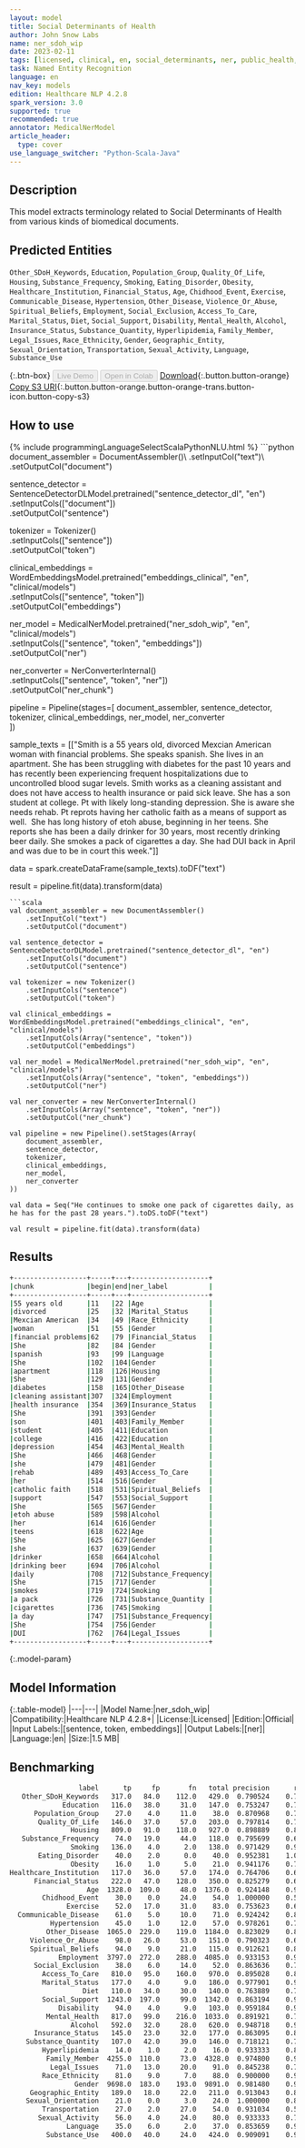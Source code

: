 ```yaml
---
layout: model
title: Social Determinants of Health
author: John Snow Labs
name: ner_sdoh_wip
date: 2023-02-11
tags: [licensed, clinical, en, social_determinants, ner, public_health, sdoh]
task: Named Entity Recognition
language: en
nav_key: models
edition: Healthcare NLP 4.2.8
spark_version: 3.0
supported: true
recommended: true
annotator: MedicalNerModel
article_header:
  type: cover
use_language_switcher: "Python-Scala-Java"
---
```


## Description

This model extracts terminology related to Social Determinants of Health from various kinds of biomedical documents.

## Predicted Entities

`Other_SDoH_Keywords`, `Education`, `Population_Group`, `Quality_Of_Life`, `Housing`, `Substance_Frequency`, `Smoking`, `Eating_Disorder`, `Obesity`, `Healthcare_Institution`, `Financial_Status`, `Age`, `Chidhood_Event`, `Exercise`, `Communicable_Disease`, `Hypertension`, `Other_Disease`, `Violence_Or_Abuse`, `Spiritual_Beliefs`, `Employment`, `Social_Exclusion`, `Access_To_Care`, `Marital_Status`, `Diet`, `Social_Support`, `Disability`, `Mental_Health`, `Alcohol`, `Insurance_Status`, `Substance_Quantity`, `Hyperlipidemia`, `Family_Member`, `Legal_Issues`, `Race_Ethnicity`, `Gender`, `Geographic_Entity`, `Sexual_Orientation`, `Transportation`, `Sexual_Activity`, `Language`, `Substance_Use`

{:.btn-box}
<button class="button button-orange" disabled>Live Demo</button>
<button class="button button-orange" disabled>Open in Colab</button>
[Download](https://s3.amazonaws.com/auxdata.johnsnowlabs.com/clinical/models/ner_sdoh_wip_en_4.2.8_3.0_1676135569606.zip){:.button.button-orange}
[Copy S3 URI](s3://auxdata.johnsnowlabs.com/clinical/models/ner_sdoh_wip_en_4.2.8_3.0_1676135569606.zip){:.button.button-orange.button-orange-trans.button-icon.button-copy-s3}

## How to use



<div class="tabs-box" markdown="1">
{% include programmingLanguageSelectScalaPythonNLU.html %}
```python
document_assembler = DocumentAssembler()\
    .setInputCol("text")\
    .setOutputCol("document")

sentence_detector = SentenceDetectorDLModel.pretrained("sentence_detector_dl", "en")\
    .setInputCols(["document"])\
    .setOutputCol("sentence")

tokenizer = Tokenizer()\
    .setInputCols(["sentence"])\
    .setOutputCol("token")

clinical_embeddings = WordEmbeddingsModel.pretrained("embeddings_clinical", "en", "clinical/models")\
    .setInputCols(["sentence", "token"])\
    .setOutputCol("embeddings")

ner_model = MedicalNerModel.pretrained("ner_sdoh_wip", "en", "clinical/models")\
    .setInputCols(["sentence", "token", "embeddings"])\
    .setOutputCol("ner")

ner_converter = NerConverterInternal()\
    .setInputCols(["sentence", "token", "ner"])\
    .setOutputCol("ner_chunk")

pipeline = Pipeline(stages=[
    document_assembler, 
    sentence_detector,
    tokenizer,
    clinical_embeddings,
    ner_model,
    ner_converter   
    ])

sample_texts = [["Smith is a 55 years old, divorced Mexcian American woman with financial problems. She speaks spanish. She lives in an apartment. She has been struggling with diabetes for the past 10 years and has recently been experiencing frequent hospitalizations due to uncontrolled blood sugar levels. Smith works as a cleaning assistant and does not have access to health insurance or paid sick leave. She has a son student at college. Pt with likely long-standing depression. She is aware she needs rehab. Pt reprots having her catholic faith as a means of support as well.  She has long history of etoh abuse, beginning in her teens. She reports she has been a daily drinker for 30 years, most recently drinking beer daily. She smokes a pack of cigarettes a day. She had DUI back in April and was due to be in court this week."]]
             
data = spark.createDataFrame(sample_texts).toDF("text")

result = pipeline.fit(data).transform(data)
```
```scala
val document_assembler = new DocumentAssembler()
    .setInputCol("text")
    .setOutputCol("document")

val sentence_detector = SentenceDetectorDLModel.pretrained("sentence_detector_dl", "en")
    .setInputCols("document")
    .setOutputCol("sentence")

val tokenizer = new Tokenizer()
    .setInputCols("sentence")
    .setOutputCol("token")

val clinical_embeddings = WordEmbeddingsModel.pretrained("embeddings_clinical", "en", "clinical/models")
    .setInputCols(Array("sentence", "token"))
    .setOutputCol("embeddings")

val ner_model = MedicalNerModel.pretrained("ner_sdoh_wip", "en", "clinical/models")
    .setInputCols(Array("sentence", "token", "embeddings"))
    .setOutputCol("ner")

val ner_converter = new NerConverterInternal()
    .setInputCols(Array("sentence", "token", "ner"))
    .setOutputCol("ner_chunk")

val pipeline = new Pipeline().setStages(Array(
    document_assembler, 
    sentence_detector,
    tokenizer,
    clinical_embeddings,
    ner_model,
    ner_converter   
))

val data = Seq("He continues to smoke one pack of cigarettes daily, as he has for the past 28 years.").toDS.toDF("text")

val result = pipeline.fit(data).transform(data)
```
</div>

## Results

```bash
+------------------+-----+---+-------------------+
|chunk             |begin|end|ner_label          |
+------------------+-----+---+-------------------+
|55 years old      |11   |22 |Age                |
|divorced          |25   |32 |Marital_Status     |
|Mexcian American  |34   |49 |Race_Ethnicity     |
|woman             |51   |55 |Gender             |
|financial problems|62   |79 |Financial_Status   |
|She               |82   |84 |Gender             |
|spanish           |93   |99 |Language           |
|She               |102  |104|Gender             |
|apartment         |118  |126|Housing            |
|She               |129  |131|Gender             |
|diabetes          |158  |165|Other_Disease      |
|cleaning assistant|307  |324|Employment         |
|health insurance  |354  |369|Insurance_Status   |
|She               |391  |393|Gender             |
|son               |401  |403|Family_Member      |
|student           |405  |411|Education          |
|college           |416  |422|Education          |
|depression        |454  |463|Mental_Health      |
|She               |466  |468|Gender             |
|she               |479  |481|Gender             |
|rehab             |489  |493|Access_To_Care     |
|her               |514  |516|Gender             |
|catholic faith    |518  |531|Spiritual_Beliefs  |
|support           |547  |553|Social_Support     |
|She               |565  |567|Gender             |
|etoh abuse        |589  |598|Alcohol            |
|her               |614  |616|Gender             |
|teens             |618  |622|Age                |
|She               |625  |627|Gender             |
|she               |637  |639|Gender             |
|drinker           |658  |664|Alcohol            |
|drinking beer     |694  |706|Alcohol            |
|daily             |708  |712|Substance_Frequency|
|She               |715  |717|Gender             |
|smokes            |719  |724|Smoking            |
|a pack            |726  |731|Substance_Quantity |
|cigarettes        |736  |745|Smoking            |
|a day             |747  |751|Substance_Frequency|
|She               |754  |756|Gender             |
|DUI               |762  |764|Legal_Issues       |
+------------------+-----+---+-------------------+

```

{:.model-param}
## Model Information

{:.table-model}
|---|---|
|Model Name:|ner_sdoh_wip|
|Compatibility:|Healthcare NLP 4.2.8+|
|License:|Licensed|
|Edition:|Official|
|Input Labels:|[sentence, token, embeddings]|
|Output Labels:|[ner]|
|Language:|en|
|Size:|1.5 MB|

## Benchmarking

```bash
                 label	    tp	   fp	    fn	 total precision	  recall	      f1
   Other_SDoH_Keywords	 317.0	 84.0	 112.0	 429.0	0.790524	0.738928	0.763855
             Education	 116.0	 38.0	  31.0	 147.0	0.753247	0.789116	0.770764
      Population_Group	  27.0	  4.0	  11.0	  38.0	0.870968	0.710526	0.782609
       Quality_Of_Life	 146.0	 37.0	  57.0	 203.0	0.797814	0.719212	0.756477
               Housing	 809.0	 91.0	 118.0	 927.0	0.898889	0.872708	0.885605
   Substance_Frequency	  74.0	 19.0	  44.0	 118.0	0.795699	0.627119	0.701422
               Smoking	 136.0	  4.0	   2.0	 138.0	0.971429	0.985507	0.978417
       Eating_Disorder	  40.0	  2.0	   0.0	  40.0	0.952381	1.000000	0.975610
               Obesity	  16.0	  1.0	   5.0	  21.0	0.941176	0.761905	0.842105
Healthcare_Institution	 117.0	 36.0	  57.0	 174.0	0.764706	0.672414	0.715596
      Financial_Status	 222.0	 47.0	 128.0	 350.0	0.825279	0.634286	0.717286
                   Age	1328.0	109.0	  48.0	1376.0	0.924148	0.965116	0.944188
        Chidhood_Event	  30.0	  0.0	  24.0	  54.0	1.000000	0.555556	0.714286
              Exercise	  52.0	 17.0	  31.0	  83.0	0.753623	0.626506	0.684211
  Communicable_Disease	  61.0	  5.0	  10.0	  71.0	0.924242	0.859155	0.890511
          Hypertension	  45.0	  1.0	  12.0	  57.0	0.978261	0.789474	0.873786
         Other_Disease	1065.0	229.0	 119.0	1184.0	0.823029	0.899493	0.859564
     Violence_Or_Abuse	  98.0	 26.0	  53.0	 151.0	0.790323	0.649007	0.712727
     Spiritual_Beliefs	  94.0	  9.0	  21.0	 115.0	0.912621	0.817391	0.862385
            Employment	3797.0	272.0	 288.0	4085.0	0.933153	0.929498	0.931322
      Social_Exclusion	  38.0	  6.0	  14.0	  52.0	0.863636	0.730769	0.791667
        Access_To_Care	 810.0	 95.0	 160.0	 970.0	0.895028	0.835052	0.864000
        Marital_Status	 177.0	  4.0	   9.0	 186.0	0.977901	0.951613	0.964578
                  Diet	 110.0	 34.0	  30.0	 140.0	0.763889	0.785714	0.774648
        Social_Support	1243.0	197.0	  99.0	1342.0	0.863194	0.926230	0.893602
            Disability	  94.0	  4.0	   9.0	 103.0	0.959184	0.912621	0.935323
         Mental_Health	 817.0	 99.0	 216.0	1033.0	0.891921	0.790900	0.838379
               Alcohol	 592.0	 32.0	  28.0	 620.0	0.948718	0.954839	0.951768
      Insurance_Status	 145.0	 23.0	  32.0	 177.0	0.863095	0.819209	0.840580
    Substance_Quantity	 107.0	 42.0	  39.0	 146.0	0.718121	0.732877	0.725424
        Hyperlipidemia	  14.0	  1.0	   2.0	  16.0	0.933333	0.875000	0.903226
         Family_Member	4255.0	110.0	  73.0	4328.0	0.974800	0.983133	0.978949
          Legal_Issues	  71.0	 13.0	  20.0	  91.0	0.845238	0.780220	0.811429
        Race_Ethnicity	  81.0	  9.0	   7.0	  88.0	0.900000	0.920455	0.910112
                Gender	9698.0	183.0	 193.0	9891.0	0.981480	0.980487	0.980983
     Geographic_Entity	 189.0	 18.0	  22.0	 211.0	0.913043	0.895735	0.904306
    Sexual_Orientation	  21.0	  0.0	   3.0	  24.0	1.000000	0.875000	0.933333
        Transportation	  27.0	  2.0	  27.0	  54.0	0.931034	0.500000	0.650602
       Sexual_Activity	  56.0	  4.0	  24.0	  80.0	0.933333	0.700000	0.800000
              Language	  35.0	  6.0	   2.0	  37.0	0.853659	0.945946	0.897436
         Substance_Use	 400.0	 40.0	  24.0	 424.0	0.909091	0.943396	0.925926
```
